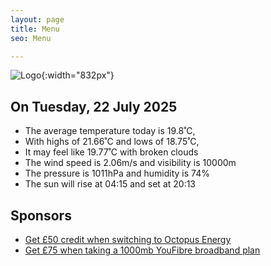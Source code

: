 ```yaml
---
layout: page
title: Menu
seo: Menu

---
```


![Logo](/images/logo.jpg){:width="832px"}

<!-- weather_marker starts -->
## On Tuesday, 22 July 2025

- The average temperature today is 19.8˚C,
- With highs of 21.66˚C and lows of 18.75˚C,
- It may feel like 19.77˚C with broken clouds
- The wind speed is 2.06m/s and visibility is 10000m
- The pressure is 1011hPa and humidity is 74%
- The sun will rise at 04:15 and set at 20:13

<!-- weather_marker ends -->

## Sponsors

- [Get £50 credit when switching to Octopus Energy](https://bit.ly/3oD1nnS)
- [Get £75 when taking a 1000mb YouFibre broadband plan](https://aklam.io/91zWhU?)
